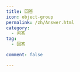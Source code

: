 ```yaml
---
title: 回答
icon: object-group
permalink: /zh/Answer.html
category:
  - 问答
tag:
  - 回答

comment: false

---
```


<VPCard
    title="为什么 unsigned int 的输出是-1呢"
    desc="慷慨解囊为学识，胜过一切闭门造车"
    logo=""
    link="/zh/Q-and-A/answer/question1"
    background="rgba(30, 180, 255, 0.3)"
    />

<VPCard
    title="为什么按步骤操作了之后，运行的时候总是会出现“生成已完成，但出现错误”？"
    desc="慷慨解囊为学识，胜过一切闭门造车"
    logo=""
    link="/zh/Q-and-A/answer/question2"
    background="rgba(30, 170, 255, 0.3)"
    />

<VPCard
    title="为什么我的输出总不对？"
    desc="慷慨解囊为学识，胜过一切闭门造车"
    logo=""
    link="/zh/Q-and-A/answer/question3"
    background="rgba(30, 160, 255, 0.3)"
    />

<VPCard
    title="为什么#include<iostream>找不到"
    desc="慷慨解囊为学识，胜过一切闭门造车"
    logo=""
    link="/zh/Q-and-A/answer/question4"
    background="rgba(30, 150, 255, 0.3)"
    />

<VPCard
    title="程序正确，洛谷提交错误"
    desc="慷慨解囊为学识，胜过一切闭门造车"
    logo=""
    link="/zh/Q-and-A/answer/question5"
    background="rgba(30, 140, 255, 0.3)"
    />

<VPCard
    title="我调试的时候发现一直卡在for循环里"
    desc="慷慨解囊为学识，胜过一切闭门造车"
    logo=""
    link="/zh/Q-and-A/answer/question6"
    background="rgba(30, 130, 255, 0.3)"
    />

<VPCard
    title="为什么代码超时？"
    desc="慷慨解囊为学识，胜过一切闭门造车"
    logo=""
    link="/zh/Q-and-A/answer/question7"
    background="rgba(30, 120, 255, 0.3)"
    />

<VPCard
    title="为什么洛谷打马里奥的printf中用\n\表示换行且继续运行函数不正确。"
    desc="慷慨解囊为学识，胜过一切闭门造车"
    logo=""
    link="/zh/Q-and-A/answer/question8"
    background="rgba(30, 110, 255, 0.3)"
    />

<VPCard
    title="求助大家帮忙写一个效率更高的按位比较代码或者给一个新的解题思路"
    desc="慷慨解囊为学识，胜过一切闭门造车"
    logo=""
    link="/zh/Q-and-A/answer/question9"
    background="rgba(30, 100, 255, 0.3)"
    />

<VPCard
    title="怎么用C语言解决这个问题？"
    desc="慷慨解囊为学识，胜过一切闭门造车"
    logo=""
    link="/zh/Q-and-A/answer/question10"
    background="rgba(30, 90, 255, 0.3)"
    />

<VPCard
    title="为什么我输入正确的密码也显示密码错误？"
    desc="慷慨解囊为学识，胜过一切闭门造车"
    logo=""
    link="/zh/Q-and-A/answer/question11"
    background="rgba(30, 80, 255, 0.3)"
    />

<VPCard
    title="while(1){if(1) break;}return 0;和while(1){if(1) return 0;}有什么区别"
    desc="慷慨解囊为学识，胜过一切闭门造车"
    logo=""
    link="/zh/Q-and-A/answer/question12"
    background="rgba(30, 70, 255, 0.3)"
    />

<VPCard
    title="用dev可以运行但是洛谷上是错的"
    desc="慷慨解囊为学识，胜过一切闭门造车"
    logo=""
    link="/zh/Q-and-A/answer/question13"
    background="rgba(30, 255, 180, 0.3)"
    />

<VPCard
    title="求多个数最小公倍数数据只能过一半"
    desc="慷慨解囊为学识，胜过一切闭门造车"
    logo=""
    link="/zh/Q-and-A/answer/question14"
    background="rgba(30, 255, 170, 0.3)"
    />

<VPCard
    title="不懂为什么y出现问题"
    desc="慷慨解囊为学识，胜过一切闭门造车"
    logo=""
    link="/zh/Q-and-A/answer/question15"
    background="rgba(30, 255, 160, 0.3)"
    />

<VPCard
    title="程序满足题目条件，但洛谷上显示错误，这是为什么呢？"
    desc="慷慨解囊为学识，胜过一切闭门造车"
    logo=""
    link="/zh/Q-and-A/answer/question16"
    background="rgba(30, 255, 160, 0.3)"
    />

<VPCard
    title="程序满足题目条件，但洛谷上显示错误，这是为什么呢？"
    desc="慷慨解囊为学识，胜过一切闭门造车"
    logo=""
    link="/zh/Q-and-A/answer/question17"
    background="rgba(30, 255, 150, 0.3)"
    />

<VPCard
    title="为什么不判断呢"
    desc="慷慨解囊为学识，胜过一切闭门造车"
    logo=""
    link="/zh/Q-and-A/answer/question18"
    background="rgba(30, 255, 140, 0.3)"
    />

<VPCard
    title="为什么使用 if 但没完成判断筛选"
    desc="慷慨解囊为学识，胜过一切闭门造车"
    logo=""
    link="/zh/Q-and-A/answer/question19"
    background="rgba(30, 255, 130, 0.3)"
    />

<VPCard
    title="为什么在vscode上能正常运行上传提交的时候有一个错误？"
    desc="慷慨解囊为学识，胜过一切闭门造车"
    logo=""
    link="/zh/Q-and-A/answer/question20"
    background="rgba(30, 255, 120, 0.3)"
    />

<VPCard
    title="为什么运行不了"
    desc="慷慨解囊为学识，胜过一切闭门造车"
    logo=""
    link="/zh/Q-and-A/answer/question21"
    background="rgba(30, 255, 110, 0.3)"
    />

<VPCard
    title="为什么第二次培训的链表内容中函数的参数列表一定要先指针再整型"
    desc="慷慨解囊为学识，胜过一切闭门造车"
    logo=""
    link="/zh/Q-and-A/answer/question22"
    background="rgba(30, 255, 100, 0.3)"
    />

<VPCard
    title="搜索语法没有错误，调试的时候使用案例也没问题。"
    desc="慷慨解囊为学识，胜过一切闭门造车"
    logo=""
    link="/zh/Q-and-A/answer/question23"
    background="rgba(30, 255, 90, 0.3)"
    />

<VPCard
    title="提交答案后出现红色测试点是什么意思？能怎么改进？"
    desc="慷慨解囊为学识，胜过一切闭门造车"
    logo=""
    link="/zh/Q-and-A/answer/question24"
    background="rgba(30, 255, 80, 0.3)"
    />

<VPCard
    title="if连用和if else有什么区别"
    desc="慷慨解囊为学识，胜过一切闭门造车"
    logo=""
    link="/zh/Q-and-A/answer/question25"
    background="rgba(30, 255, 70, 0.3)"
    />

<VPCard
    title="想问这个题的思路"
    desc="慷慨解囊为学识，胜过一切闭门造车"
    logo=""
    link="/zh/Q-and-A/answer/question26"
    background="rgba(255, 192, 203, 0.3)"
    />

<VPCard
    title="为什么无法进入内层循环"
    desc="慷慨解囊为学识，胜过一切闭门造车"
    logo=""
    link="/zh/Q-and-A/answer/question27"
    background="rgba(255, 180, 203, 0.3)"
    />

<VPCard
    title="想问一下我对C语言中形参和实参的理解是否正确"
    desc="慷慨解囊为学识，胜过一切闭门造车"
    logo=""
    link="/zh/Q-and-A/answer/question28"
    background="rgba(255, 170, 203, 0.3)"
    />

<VPCard
    title="为什么我测试的结果是对的结果在洛谷上不能通过"
    desc="慷慨解囊为学识，胜过一切闭门造车"
    logo=""
    link="/zh/Q-and-A/answer/question29"
    background="rgba(255, 160, 203, 0.3)"
    />

<VPCard
    title="函数指针"
    desc="慷慨解囊为学识，胜过一切闭门造车"
    logo=""
    link="/zh/Q-and-A/answer/question30"
    background="rgba(255, 150, 203, 0.3)"
    />

<VPCard
    title="优化代码提高速度"
    desc="慷慨解囊为学识，胜过一切闭门造车"
    logo=""
    link="/zh/Q-and-A/answer/question31"
    background="rgba(255, 140, 203, 0.3)"
    />

<VPCard
    title="【帮助贴】关于Webots Guided Tour中内容下载缓慢问题的解决方法"
    desc="慷慨解囊为学识，胜过一切闭门造车"
    logo=""
    link="/zh/Q-and-A/answer/question32"
    background="rgba(255, 130, 203, 0.3)"
    />

<VPCard
    title="vscode怎么一键运行代码"
    desc="慷慨解囊为学识，胜过一切闭门造车"
    logo=""
    link="/zh/Q-and-A/answer/question33"
    background="rgba(255, 120, 203, 0.3)"
    />

<VPCard
    title="怎么定义可变数组？"
    desc="慷慨解囊为学识，胜过一切闭门造车"
    logo=""
    link="/zh/Q-and-A/answer/question34"
    background="rgba(255, 110, 203, 0.3)"
    />

<VPCard
    title="怎么减少运行时间？"
    desc="慷慨解囊为学识，胜过一切闭门造车"
    logo=""
    link="/zh/Q-and-A/answer/question35"
    background="rgba(255, 100, 203, 0.3)"
    />

<VPCard
    title="为什么我的程序不能完全通过？"
    desc="慷慨解囊为学识，胜过一切闭门造车"
    logo=""
    link="/zh/Q-and-A/answer/question36"
    background="rgba(255, 90, 203, 0.3)"
    />

<VPCard
    title="在代码测试通过后提交，测试点全WA"
    desc="慷慨解囊为学识，胜过一切闭门造车"
    logo=""
    link="/zh/Q-and-A/answer/question37"
    background="rgba(255, 80, 203, 0.3)"
    />

<VPCard
    title="为什么第三个测试点始终通不过？"
    desc="慷慨解囊为学识，胜过一切闭门造车"
    logo=""
    link="/zh/Q-and-A/answer/question38"
    background="rgba(255, 70, 203, 0.3)"
    />

<VPCard
    title="为什么我的代码无法做到如题目实例输入时的换行效果？"
    desc="慷慨解囊为学识，胜过一切闭门造车"
    logo=""
    link="/zh/Q-and-A/answer/question39"
    background="rgba(255, 225, 190, 0.3)"
    />

<VPCard
    title="为什么我用string和char都能在IDE运行，而在洛谷上string不行，char却可以？"
    desc="慷慨解囊为学识，胜过一切闭门造车"
    logo=""
    link="/zh/Q-and-A/answer/question40"
    background="rgba(255, 225, 180, 0.3)"
    />

<VPCard
    title="如何让输入与输出在同一行"
    desc="慷慨解囊为学识，胜过一切闭门造车"
    logo=""
    link="/zh/Q-and-A/answer/question41"
    background="rgba(255, 225, 170, 0.3)"
    />

<VPCard
    title="没有输出"
    desc="慷慨解囊为学识，胜过一切闭门造车"
    logo=""
    link="/zh/Q-and-A/answer/question42"
    background="rgba(255, 225, 160, 0.3)"
    />

<VPCard
    title="webots安装后demo无法运行"
    desc="慷慨解囊为学识，胜过一切闭门造车"
    logo=""
    link="/zh/Q-and-A/answer/question43"
    background="rgba(255, 225, 150, 0.3)"
    />

<VPCard
    title="数据类型的选取除了要考虑自身存储，还要考虑别的什么吗"
    desc="慷慨解囊为学识，胜过一切闭门造车"
    logo=""
    link="/zh/Q-and-A/answer/question44"
    background="rgba(255, 225, 140, 0.3)"
    />

<VPCard
    title="有没有什么好方法初始化动态数组，让他全部为0"
    desc="慷慨解囊为学识，胜过一切闭门造车"
    logo=""
    link="/zh/Q-and-A/answer/question45"
    background="rgba(255, 225, 130, 0.3)"
    />

<VPCard
    title="为什么这段编码运行得不到结果？"
    desc="慷慨解囊为学识，胜过一切闭门造车"
    logo=""
    link="/zh/Q-and-A/answer/question46"
    background="rgba(255, 225, 120, 0.3)"
    />

<VPCard
    title="为什么在vsc上可以运行的代码洛谷上没有通过呢"
    desc="慷慨解囊为学识，胜过一切闭门造车"
    logo=""
    link="/zh/Q-and-A/answer/question47"
    background="rgba(255, 225, 110, 0.3)"
    />

<VPCard
    title="可不可以帮我看一下我的代码哪里有问题"
    desc="慷慨解囊为学识，胜过一切闭门造车"
    logo=""
    link="/zh/Q-and-A/answer/question48"
    background="rgba(255, 225, 100, 0.3)"
    />

<VPCard
    title="无法从键盘输入数据"
    desc="慷慨解囊为学识，胜过一切闭门造车"
    logo=""
    link="/zh/Q-and-A/answer/question49"
    background="rgba(255, 225, 90, 0.3)"
    />

<VPCard
    title="为什么循环前声明的整数，且在循环中未用到，在循环之后使用为何需要重新声明"
    desc="慷慨解囊为学识，胜过一切闭门造车"
    logo=""
    link="/zh/Q-and-A/answer/question50"
    background="rgba(255, 225, 80, 0.3)"
    />

<VPCard
    title="在扩散题目中，在编译器中运行正常，测试通过，在洛谷中测试显示编译错误"
    desc="慷慨解囊为学识，胜过一切闭门造车"
    logo=""
    link="/zh/Q-and-A/answer/question51"
    background="rgba(255, 225, 70, 0.3)"
    />

<VPCard
    title="while 循环提前跳出"
    desc="慷慨解囊为学识，胜过一切闭门造车"
    logo=""
    link="/zh/Q-and-A/answer/question52"
    background="rgba(181, 126, 220, 0.3)"
    />

<VPCard
    title="使用归并排序统计分数，但超时了，还能怎样优化吗"
    desc="慷慨解囊为学识，胜过一切闭门造车"
    logo=""
    link="/zh/Q-and-A/answer/question53"
    background="rgba(170, 126, 220, 0.3)"
    />